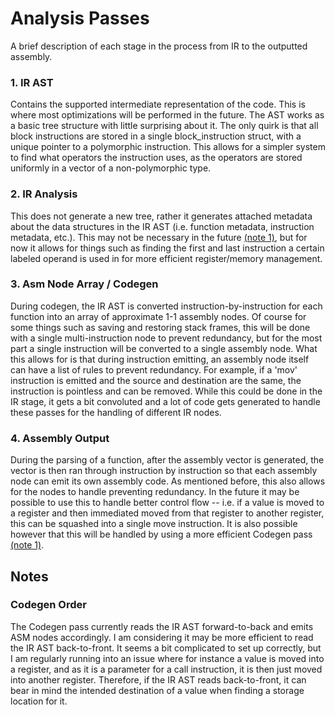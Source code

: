 # Analysis Passes

A brief description of each stage in the process from IR to the outputted assembly.

### 1. IR AST

Contains the supported intermediate representation of the code. This is where most
optimizations will be performed in the future. The AST works as a basic tree structure
with little surprising about it. The only quirk is that all block instructions are stored
in a single block_instruction struct, with a unique pointer to a polymorphic instruction. 
This allows for a simpler system to find what operators the instruction uses, as the operators
are stored uniformly in a vector of a non-polymorphic type.

### 2. IR Analysis

This does not generate a new tree, rather it generates attached metadata about the data structures in the
IR AST (i.e. function metadata, instruction metadata, etc.). This may not be necessary in the future
[(note 1)](#codegen-order), but for now it allows for things such as finding the first and last instruction 
a certain labeled operand is used in for more efficient register/memory management.

### 3. Asm Node Array / Codegen

During codegen, the IR AST is converted instruction-by-instruction for each function into an array of
approximate 1-1 assembly nodes. Of course for some things such as saving and restoring stack frames,
this will be done with a single multi-instruction node to prevent redundancy, but for the most part
a single instruction will be converted to a single assembly node. What this allows for is that during
instruction emitting, an assembly node itself can have a list of rules to prevent redundancy. For example,
if a 'mov' instruction is emitted and the source and destination are the same, the instruction is pointless
and can be removed. While this could be done in the IR stage, it gets a bit convoluted and a lot of code
gets generated to handle these passes for the handling of different IR nodes.

### 4. Assembly Output

During the parsing of a function, after the assembly vector is generated, the vector is then ran through
instruction by instruction so that each assembly node can emit its own assembly code. As mentioned before,
this also allows for the nodes to handle preventing redundancy. In the future it may be possible to use
this to handle better control flow -- i.e. if a value is moved to a register and then immediated moved from
that register to another register, this can be squashed into a single move instruction. It is also possible
however that this will be handled by using a more efficient Codegen pass [(note 1)](#codegen-order).

## Notes

### Codegen Order
The Codegen pass currently reads the IR AST forward-to-back and emits ASM nodes accordingly. I am considering
it may be more efficient to read the IR AST back-to-front. It seems a bit complicated to set up correctly, but I am
regularly running into an issue where for instance a value is moved into a register, and as it is a parameter for a
call instruction, it is then just moved into another register. Therefore, if the IR AST reads back-to-front, it can
bear in mind the intended destination of a value when finding a storage location for it.